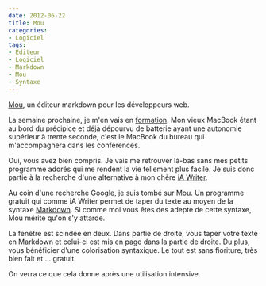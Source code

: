 ```yaml
---
date: 2012-06-22
title: Mou
categories:
- Logiciel
tags:
- Editeur
- Logiciel
- Markdown
- Mou
- Syntaxe
---
```

<a title="Mou" href="https://mouapp.com/">Mou</a>, un éditeur markdown pour les développeurs web.<!--more-->

La semaine prochaine, je m'en vais en <a title="Université Typo3" href="https://t3uni.typo3-fr.org/">formation</a>. Mon vieux MacBook étant au bord du précipice et déjà dépourvu de batterie ayant une autonomie supérieur à trente seconde, c'est le MacBook du bureau qui m'accompagnera dans les conférences.

Oui, vous avez bien compris. Je vais me retrouver là-bas sans mes petits programme adorés qui me rendent la vie tellement plus facile. Je suis donc partie à la recherche d'une alternative à mon chère <a title="iA Writer" href="https://www.iawriter.com/">iA Writer</a>.

Au coin d'une recherche Google, je suis tombé sur Mou. Un programme gratuit qui comme iA Writer permet de taper du texte au moyen de la syntaxe <a title="Markdown sur Daring FireBall" href="https://daringfireball.net/projects/markdown/">Markdown</a>. Si comme moi vous êtes des adepte de cette syntaxe, Mou mérite qu'on s'y attarde.

La fenêtre est scindée en deux. Dans partie de droite, vous taper votre texte en Markdown et celui-ci est mis en page dans la partie de droite. Du plus, vous bénéficier d'une colorisation syntaxique. Le tout est sans fioriture, très bien fait et ... gratuit.

On verra ce que cela donne après une utilisation intensive.
